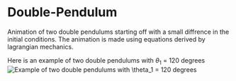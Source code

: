 # Double-Pendulum
Animation of two double pendulums starting off with a small diffrence in the initial conditions. The animation is made using equations derived by lagrangian mechanics. 

Here is an example of two double pendulums with $\theta_1$ = 120 degrees
![Example of two double pendulums with $\theta_1$ = 120 degrees](animation.gif)